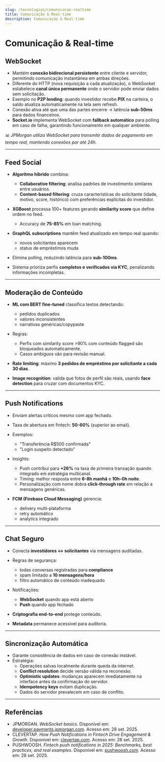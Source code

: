 ```yaml
---
slug: /tecnologias/comunicacao-realtime
title: Comunicação & Real-time
description: Comunicação & Real-time
---
```


# Comunicação & Real-time

## WebSocket

- Mantém **conexão bidirecional persistente** entre cliente e servidor, permitindo comunicação instantânea em ambas direções.
- Diferente do HTTP (nova requisição a cada atualização), o WebSocket estabelece **canal único permanente** onde o servidor pode enviar dados sem solicitação.
- Exemplo no **P2P lending**: quando investidor recebe **PIX** na carteira, o saldo atualiza automaticamente na tela sem refresh.
- Conexão ativa até que uma das partes encerre → latência **sub-50ms** para dados financeiros.
- **Socket.io** implementa WebSocket com **fallback automático** para polling em caso de falha, garantindo funcionamento em qualquer ambiente.

📊 _JPMorgan utiliza WebSocket para transmitir dados de pagamento em tempo real, mantendo conexões por até 24h._

---

## Feed Social

- **Algoritmo híbrido** combina:

  - **Collaborative filtering**: analisa padrões de investimento similares entre usuários.
  - **Content-based filtering**: cruza características do solicitante (idade, motivo, score, histórico) com preferências explícitas do investidor.

- **XGBoost** processa 100+ features gerando **similarity score** que define ordem no feed.

  - Accuracy de **75-85%** em loan matching.

- **GraphQL subscriptions** mantêm feed atualizado em tempo real quando:
  - novos solicitantes aparecem
  - status de empréstimos muda
- Elimina polling, reduzindo latência para **sub-100ms**.
- Sistema prioriza perfis **completos e verificados via KYC**, penalizando informações incompletas.

---

## Moderação de Conteúdo

- **ML com BERT fine-tuned** classifica textos detectando:

  - pedidos duplicados
  - valores inconsistentes
  - narrativas genéricas/copypaste

- Regras:

  - Perfis com similarity score >90% com conteúdo flagged são bloqueados automaticamente.
  - Casos ambíguos vão para revisão manual.

- **Rate limiting**: máximo **3 pedidos de empréstimo por solicitante a cada 30 dias**.
- **Image recognition**: valida que fotos de perfil são reais, usando **face detection** para cruzar com documentos KYC.

---

## Push Notifications

- Enviam alertas críticos mesmo com app fechado.
- Taxa de abertura em fintech: **50-60%** (superior ao email).
- Exemplos:

  - "Transferência R$500 confirmada"
  - "Login suspeito detectado"

- Insights:

  - Push contribui para **+26%** na taxa de primeira transação quando integrado em estratégia multicanal.
  - Timing: melhor resposta entre **6-8h manhã** e **10h-0h noite**.
  - Personalização com nome dobra **click-through rate** em relação a mensagens genéricas.

- **FCM (Firebase Cloud Messaging)** gerencia:
  - delivery multi-plataforma
  - retry automático
  - analytics integrado

---

## Chat Seguro

- Conecta **investidores ↔ solicitantes** via mensagens auditadas.
- Regras de segurança:

  - todas conversas registradas para **compliance**
  - spam limitado a **10 mensagens/hora**
  - filtro automático de conteúdo inadequado

- Notificações:

  - **WebSocket** quando app está aberto
  - **Push** quando app fechado

- **Criptografia end-to-end** protege conteúdo.
- **Metadata** permanece acessível para auditoria.

---

## Sincronização Automática

- Garante consistência de dados em caso de conexão instável.
- Estratégia:
  - Operações salvas localmente durante queda da internet.
  - **Conflict resolution** decide versão válida na reconexão.
  - **Optimistic updates**: mudanças aparecem imediatamente na interface antes da confirmação do servidor.
  - **Idempotency keys** evitam duplicação.
  - Dados do servidor prevalecem em caso de conflito.

---

## Referências

- JPMORGAN. _WebSocket basics_. Disponível em: [developer.payments.jpmorgan.com](https://developer.payments.jpmorgan.com/blog/guides/websocket-basics). Acesso em: 28 set. 2025.
- CLEVERTAP. _How Push Notifications in Fintech Drive Engagement & Growth_. Disponível em: [clevertap.com](https://clevertap.com/blog/push-notifications-in-fintech/). Acesso em: 28 set. 2025.
- PUSHWOOSH. _Fintech push notifications in 2025: Benchmarks, best practices, and real examples_. Disponível em: [pushwoosh.com](https://www.pushwoosh.com/blog/push-notifications-fintech/). Acesso em: 28 set. 2025.
